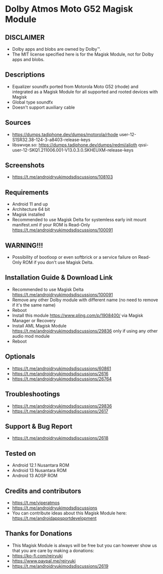 # Dolby Atmos Moto G52 Magisk Module

## DISCLAIMER
- Dolby apps and blobs are owned by Dolby™.
- The MIT license specified here is for the Magisk Module, not for Dolby apps and blobs.

## Descriptions
- Equalizer soundfx ported from Motorola Moto G52 (rhode) and integrated as a Magisk Module for all supported and rooted devices with Magisk
- Global type soundfx
- Doesn't support auxiliary cable

## Sources
- https://dumps.tadiphone.dev/dumps/motorola/rhode user-12-S1SR32.38-124-3-a8403-release-keys
- libswvqe.so: https://dumps.tadiphone.dev/dumps/redmi/alioth qssi-user-12-SKQ1.211006.001-V13.0.3.0.SKHEUXM-release-keys

## Screenshots
- https://t.me/androidryukimodsdiscussions/108103

## Requirements
- Android 11 and up
- Architecture 64 bit
- Magisk installed
- Recommended to use Magisk Delta for systemless early init mount manifest.xml if your ROM is Read-Only https://t.me/androidryukimodsdiscussions/100091

## WARNING!!!
- Possibility of bootloop or even softbrick or a service failure on Read-Only ROM if you don't use Magisk Delta.

## Installation Guide & Download Link
- Recommended to use Magisk Delta https://t.me/androidryukimodsdiscussions/100091
- Remove any other Dolby module with different name (no need to remove if it's the same name)
- Reboot
- Install this module https://www.pling.com/p/1908400/ via Magisk Manager or Recovery
- Install AML Magisk Module https://t.me/androidryukimodsdiscussions/29836 only if using any other audio mod module
- Reboot

## Optionals
- https://t.me/androidryukimodsdiscussions/60861
- https://t.me/androidryukimodsdiscussions/2616
- https://t.me/androidryukimodsdiscussions/26764

## Troubleshootings
- https://t.me/androidryukimodsdiscussions/29836
- https://t.me/androidryukimodsdiscussions/2617

## Support & Bug Report
- https://t.me/androidryukimodsdiscussions/2618

## Tested on
- Android 12.1 Nusantara ROM
- Android 13 Nusantara ROM
- Android 13 AOSP ROM

## Credits and contributors
- https://t.me/viperatmos
- https://t.me/androidryukimodsdiscussions
- You can contribute ideas about this Magisk Module here: https://t.me/androidappsportdevelopment

## Thanks for Donations
- This Magisk Module is always will be free but you can however show us that you are care by making a donations:
- https://ko-fi.com/reiryuki
- https://www.paypal.me/reiryuki
- https://t.me/androidryukimodsdiscussions/2619


